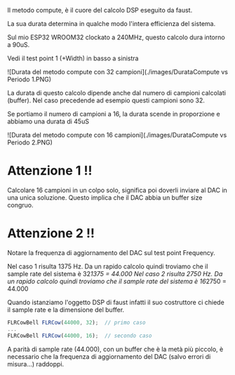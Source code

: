 Il metodo compute, è il cuore del calcolo DSP eseguito da faust.

La sua durata determina in qualche modo l'intera efficienza del sistema.

Sul mio ESP32 WROOM32 clockato a 240MHz, questo calcolo dura intorno a 90uS.

Vedi il test point 1 (+Width) in basso a sinistra

![Durata del metodo compute con 32 campioni](./images/DurataCompute vs Periodo 1.PNG)

La durata di questo calcolo dipende anche dal numero di campioni calcolati (buffer).
Nel caso precedende ad esempio questi campioni sono 32.

Se portiamo il numero di campioni a 16, la durata scende in proporzione e abbiamo una durata di 45uS

![Durata del metodo compute con 16 campioni](./images/DurataCompute vs Periodo 2.PNG)

# Attenzione 1 !!

Calcolare 16 campioni in un colpo solo, significa poi doverli inviare al DAC in una unica soluzione. Questo implica che il DAC abbia un buffer size congruo. 

# Attenzione 2 !!

Notare la frequenza di aggiornamento del DAC sul test point Frequency. 

Nel caso 1 risulta 1375 Hz. Da un rapido calcolo quindi troviamo che il sample rate del sistema è 32*1375 = 44.000
Nel caso 2 risulta 2750 Hz. Da un rapido calcolo quindi troviamo che il sample rate del sistema è 16*2750 = 44.000

Quando istanziamo l'oggetto DSP di faust infatti il suo costruttore ci chiede il sample rate e la dimensione del buffer.

```js
FLRCowBell FLRCow(44000, 32);  // primo caso
...
FLRCowBell FLRCow(44000, 16);  // secondo caso

```

A parità di sample rate (44.000), con un buffer che è la metà più piccolo, è necessario che la frequenza di aggiornamento del DAC (salvo errori di misura...) raddoppi.

